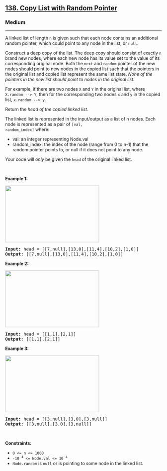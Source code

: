 <h2><a href="https://leetcode.com/problems/copy-list-with-random-pointer/">138. Copy List with Random Pointer</a></h2><h3>Medium</h3><hr><div><p>

A linked list of length <code>n</code> is given such that each node contains an additional random pointer, which could point to any node in the list, or <code>null</code>.

Construct a deep copy of the list. The deep copy should consist of exactly <code>n</code> brand new nodes, where each new node has its value set to the value of its corresponding original node. Both the <code>next</code> and <code>random</code> pointer of the new nodes should point to new nodes in the copied list such that the pointers in the original list and copied list represent the same list state. <em>None of the pointers in the new list should point to nodes in the original list.</em>

For example, if there are two nodes <code>X</code> and <code>Y</code> in the original list, where <code>X.random --> Y</code>, then for the corresponding two nodes <code>x</code> and <code>y</code> in the copied list, <code>x.random --> y.</code>

Return the <i>head of the copied linked list.</i>

The linked list is represented in the input/output as a list of n nodes. Each node is represented as a pair of <code>[val, random_index]</code>  where:

<ul>
	<li>val: an integer representing Node.val</li>
	<li>random_index: the index of the node (range from 0 to n-1) that the random pointer points to, or null if it does not point to any node.</li>
</ul>

Your code will <em>only</em> be given the <code>head</code> of the original linked list.</p>

<p>&nbsp;</p>
<p><strong>Example 1:</strong></p>
<img alt="" src="https://assets.leetcode.com/uploads/2019/12/18/e1.png" style="width: 302px; height: 182px;">
<pre><strong>Input:</strong> head = [[7,null],[13,0],[11,4],[10,2],[1,0]]
<strong>Output:</strong> [[7,null],[13,0],[11,4],[10,2],[1,0]]
</pre>

<p><strong>Example 2:</strong></p>
<img alt="" src="https://assets.leetcode.com/uploads/2019/12/18/e2.png" style="width: 302px; height: 182px;">
<pre><strong>Input:</strong> head = [[1,1],[2,1]]
<strong>Output:</strong> [[1,1],[2,1]]
</pre>

<p><strong>Example 3:</strong></p>
<img alt="" src="https://assets.leetcode.com/uploads/2019/12/18/e3.png" style="width: 302px; height: 182px;">
<pre><strong>Input:</strong> head = [[3,null],[3,0],[3,null]]
<strong>Output:</strong> [[3,null],[3,0],[3,null]]
</pre>

<p>&nbsp;</p>
<p><strong>Constraints:</strong></p>

<ul>
	<li><code>0 &lt;= n &lt;= 1000</code></li>
    <li><code>-10 <sup>4</sup> &lt;= Node.val &lt;= 10 <sup>4</sup></code></li>
	<li><code>Node.random</code> is <code>null</code> or is pointing to some node in the linked list.</li>
</ul>
</div>